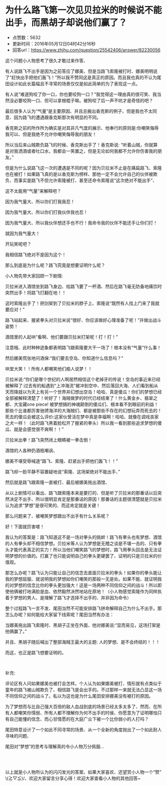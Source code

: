 # 为什么路飞第一次见贝拉米的时候说不能出手，而黑胡子却说他们赢了？
- 点赞数：5632
- 更新时间：2016年05月12日04时42分16秒
- 回答url：https://www.zhihu.com/question/25542406/answer/82230056
<body>
 <p data-pid="znk6qWk1">这个问题小人物思考了很久才敢过来作答、</p>
 <p data-pid="epUiJQ2l">有人说路飞不出手是因为之前答应了娜美、但是当路飞索隆被打时、娜美明明说了“赶快出手把他们轰飞！”所以我不赞同这是真正的原因。而且我也真的不认为尾田设计如此长篇幅且不寻常的场景仅仅是如此简单的为了表现这一点。</p>
 <p data-pid="FMzFwkzx">有人说“难道狗咬了你一口，你也要咬狗一口？”我觉得这一理由真的很可笑、我当然没必要咬狗一口、但可以拿根棍子嘛。被狗咬了后一声不吭才是奇怪的吧？</p>
 <p data-pid="hdQQLXA1">最后很多人认为“气量”是主要原因、并且总搬出香克斯的例子、但是我也不太同意、因为路飞的遭遇跟香克斯那次有明显的不同。</p>
 <p data-pid="pfquu9MZ">香克斯之前的所作所为确实是对其非凡气度的展示、他奉行的原则是:你嘲笑侮辱我可以、但是我绝不允许你嘲笑侮辱我的朋友！</p>
 <p data-pid="AfB4DzKT">所以当后来山贼欺负路飞的时候、香克斯出手了！香克斯说: “听着山贼，你就算是对我洒酒或者吐口水，我都会一笑置之，但是无论如何我都不允许你伤害我的朋友。”</p>
 <p data-pid="N_lIFGhg">但是为什么说路飞这一次的遭遇是不同的呢？因为贝拉米不止是在痛扁路飞、索隆也在被打！如果路飞真的是以香克斯为榜样、那他一定不会允许自己的伙伴被欺负、而事实是路飞不但允许索隆被打、甚至还命令索隆说“这次绝对不能出手”、</p>
 <p data-pid="1QFuRi1A">这不太能用“气量”来解释吧？</p>
 <p data-pid="4MY_qZe_">因为我气量大、所以你们打我我忍！</p>
 <p data-pid="OhuXGt-H">因为我气量大、所以你们打我伙伴我也忍！</p>
 <p data-pid="zOBvHIAz">因为我气量大、所以我伙伴想还手也不行！我命令我的伙伴不能还手让你们打！</p>
 <p data-pid="XRyLMOTQ">就因为我气量大！</p>
 <p data-pid="IeTz30b3">开玩笑呢吧？</p>
 <p data-pid="M0YRKLKd">我相信路飞绝对不是因为这个！</p>
 <p data-pid="ia49k_4u">那么到底是为什么呢？路飞究竟是想要证明什么呢？</p>
 <p data-pid="bvwno47q">小人物先带大家回顾一下剧情:</p>
 <p data-pid="FK5wxWHe">贝拉米进入酒馆坐到路飞身边、给路飞要了一杯酒、然后在路飞毫无防备地痛饮时突然出手！将路飞打翻在地！！</p>
 <p data-pid="TPnSMwa3">这时索隆出手了！把剑架到了贝拉米的脖子上、索隆说“既然有人找上门来了我就要应对！”</p>
 <p data-pid="lGDluQ7M">路飞站起来、握紧拳头对贝拉米说“很好、你应该做好心理准备了呢！”并做出战斗姿势！</p>
 <p data-pid="NIhbvU3l">酒馆里的人起哄“看啊、他们要跟贝拉米打架呢！打！打！”</p>
 <p data-pid="SGq9nfUv">注意哦、此时种种迹象都表明路飞跟索隆要大干一场了！根本没有“气量”什么事！</p>
 <p data-pid="SwfeRqKT">然后娜美慌张地问酒保:“我们要去空岛、你知道什么信息吗？”</p>
 <p data-pid="971Y8tXu">哄堂大笑！！所有人都嘲笑他们痴人说梦！！</p>
 <p data-pid="YdBTwYsX">贝拉米说:“你们是哪个世纪的人啊居然相信这个老掉牙的传说！空岛的事近来已经被解释了:过去有的船遇到“上冲海流”被冲到空中、然后落回大海、人们看到船从天而降就以为天上有另一个世界并幻想出空岛！哈哈、真是傻瓜！你们的梦想已经全部被解释清楚了！听好了！海贼做梦的时代已经结束了！什么黄金乡、翡翠之都、大宝藏one piece! 被梦想搞的神魂颠倒的傻瓜们、根本看不到眼前的利益！那些个比谁都厉害驰骋海洋的大海贼们、都是被那些不存在的幻想玩弄而死去的！死去的傻瓜会被这么评价:这家伙曾活在梦中真是幸福啊！哈哈、就像在调戏丧家之犬一样！（此时路飞黑着脸松开了握紧的拳头）所以我一看到那些追求梦想的傻瓜、就是会感觉很不爽啊！！”</p>
 <p data-pid="u5ELJIG0">贝拉米出拳！路飞突然闭上眼睛被一拳击倒！</p>
 <p data-pid="TJ10kvbI">酒馆的人各种扔酒瓶嘲讽、</p>
 <p data-pid="IBggNV_1">娜美不堪受辱喊道“路飞、索隆、赶紧出手把他们轰飞！！”</p>
 <p data-pid="fwmtC4dv">路飞却一脸平静不容置疑地说“索隆、这场架绝对不能出手、”</p>
 <p data-pid="AVl_6-sg">然后就是路飞跟索隆一直被打、最后被娜美拖出酒馆、</p>
 <p data-pid="AlEc3p7U">从以上剧情可以看出、路飞跟索隆本来是要打的、但是听了贝拉米的那番话以后突然决定不出手、所以很明显肯定是那番话的原因！那番话的主题很清楚就是贝拉米认为追求“梦想”是很可笑的、而这肯定就是关键！</p>
 <p data-pid="MgpnLGEp">那么问题来了、被嘲笑梦想跟出不出手有什么关系呢？</p>
 <p data-pid="XhIYsi-M">好！下面就厉害喽！</p>
 <p data-pid="64HhsT3e">我认为的答案是：路飞知道这不是一场对拳头的挑衅！路飞有拳头也有梦想、酒馆的人有拳头却不相信梦想。贝拉米等人认为梦想是无稽之谈是不堪一击的、只有拳头才能代表真正的实力！所以当他们嘲笑路飞的梦想时，路飞用拳头回击是无法证明梦想的价值的。打赢了也只能说明自己的拳头更硬罢了、证明的只是贝拉米的价值观。</p>
 <p data-pid="ivF6uEUP">那怎么办呢？路飞认为只能让自己的信念去直面贝拉米的拳头！如果你的拳头能让我的梦想屈服、就说明我的梦想如你们嘲笑的那般一无是处。如果不能、就证明我的对梦想的信念比你的拳头更加强大！这是一场两种不同信仰之间的战斗！所以即使他俩被打地满脸是血、依然毅然决然地站在原地！（小人物感觉索隆作为同样执着于梦想的男人、是理解了路飞才选择不出手的、并非因为命令）</p>
 <p data-pid="jNE4WBXB">整个过程路飞一言不发、尾田当然不可能安排路飞拼命解释自己为什么不出手。那怎么办呢？如何能给大家留下线索呢？尾田当然有办法：</p>
 <p data-pid="NCPlPMuS">当娜美拖出路飞索隆时、黑胡子正坐在外面、他对娜美说:“显而易见，这场打架是他俩赢了。”</p>
 <p data-pid="YQVvWDji">并且、黑胡子随后喊出了整部海贼王最大的主题: 人的梦想、是不会终结的！！！</p>
 <p data-pid="-KJW1pSA">而这，也正是路飞想要证明的。</p>
 <br>
 <p data-pid="jxFpiYho">补充:</p>
 <p data-pid="HYOAAOHb">评论区有人问如果娜美也被打会怎样。个人认为如果娜美被打、情形就有点类似于童年的路飞被山贼欺负了、相信路飞是会出手的。不过那样一来就无法凸显这一场不同信仰之间的战斗了。私以为这也是为什么尾田安排娜美没有被打的原因。</p>
 <p data-pid="v6tvY8yc">为了梦想而与比自己强大百倍的敌人血战到底的场景已经太多太多了、然而、在所有人都嘲笑你懦弱、所有人都不理解你为何不出手的时侯、你愿意为了证明哪怕只有自己能懂的信念、而心甘情愿的在大庭广众下被一个比你弱小的人打吗？</p>
 <p data-pid="dsONhjF5">尾田特意设计了一个如此不同寻常的场景、从一个全新的角度抛出了一个如此耐人寻味的问题、</p>
 <p data-pid="fT-LYnXw">尾田对“梦想”的思考与理解真的令小人物万分佩服…</p>
 <br>
 <br>
 <p data-pid="uFat4Jte">以上就是小人物所认为的闪闪发光的答案、如果大家喜欢、还望赏小人物一个“赞” \(≧▽≦)/、欢迎大家留言分享心得！欢迎大家查看小人物的其他回答~</p>
</body>